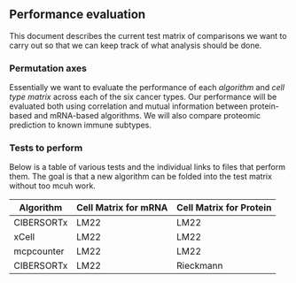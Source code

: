 ## Performance evaluation

This document describes the current test matrix of comparisons we want to carry out so that we can keep track of what analysis should be done.

### Permutation axes
Essentially we want to evaluate the performance of each *algorithm* and *cell type matrix* across each of the six cancer types. Our performance will be evaluated both using correlation and mutual information between protein-based and mRNA-based algorithms. We will also compare proteomic prediction to known immune subtypes.

### Tests to perform

Below is a table of various tests and the individual links to files that perform them. The goal is that a new algorithm can be folded into the test matrix without too mcuh work.

| Algorithm | Cell Matrix for mRNA | Cell Matrix for Protein |
| --- | --- | --- |
| CIBERSORTx | LM22 | LM22  |
| xCell | LM22 | LM22 |
| mcpcounter | LM22 | LM22 |
| CIBERSORTx | LM22 | Rieckmann |


